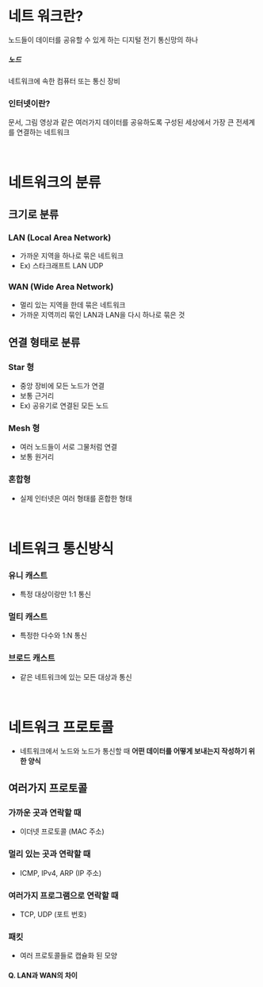 # 네트 워크란?
노드들이 데이터를 공유할 수 있게 하는 디지털 전기 통신망의 하나

##### 노드
네트워크에 속한 컴퓨터 또는 통신 장비

### 인터넷이란?
문서, 그림 영상과 같은 여러가지 데이터를 공유하도록 구성된 세상에서 가장 큰 전세계를 연결하는 네트워크

<br>

# 네트워크의 분류
## 크기로 분류
### LAN (Local Area Network)
- 가까운 지역을 하나로 묶은 네트워크
- Ex) 스타크래프트 LAN UDP

### WAN (Wide Area Network)
- 멀리 있는 지역을 한데 묶은 네트워크
- 가까운 지역끼리 묶인 LAN과 LAN을 다시 하나로 묶은 것


## 연결 형태로 분류
### Star 형
- 중앙 장비에 모든 노드가 연결
- 보통 근거리
- Ex) 공유기로 연결된 모든 노드

### Mesh 형
- 여러 노드들이 서로 그물처럼 연결
- 보통 원거리

### 혼합형
- 실제 인터넷은 여러 형태를 혼합한 형태

<br>

# 네트워크 통신방식
### 유니 캐스트
- 특정 대상이랑만 1:1 통신

### 멀티 캐스트
- 특정한 다수와 1:N 통신

### 브로드 캐스트
- 같은 네트워크에 있는 모든 대상과 통신

<br>

# 네트워크 프로토콜
- 네트워크에서 노드와 노드가 통신할 때 **어떤 데이터를 어떻게 보내는지 작성하기 위한 양식**

## 여러가지 프로토콜
### 가까운 곳과 연락할 때
- 이더넷 프로토콜 (MAC 주소)

### 멀리 있는 곳과 연락할 때
- ICMP, IPv4, ARP (IP 주소)

### 여러가지 프로그램으로 연락할 때
- TCP, UDP (포트 번호)

### 패킷
- 여러 프로토콜들로 캡슐화 된 모양


#### Q. LAN과 WAN의 차이